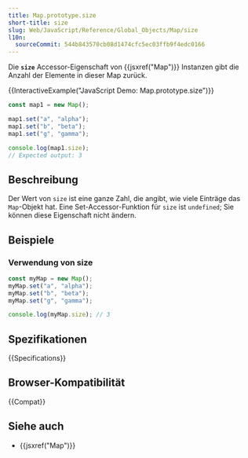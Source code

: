 ```yaml
---
title: Map.prototype.size
short-title: size
slug: Web/JavaScript/Reference/Global_Objects/Map/size
l10n:
  sourceCommit: 544b843570cb08d1474cfc5ec03ffb9f4edc0166
---
```


Die **`size`** Accessor-Eigenschaft von {{jsxref("Map")}} Instanzen gibt die Anzahl der Elemente in dieser Map zurück.

{{InteractiveExample("JavaScript Demo: Map.prototype.size")}}

```js interactive-example
const map1 = new Map();

map1.set("a", "alpha");
map1.set("b", "beta");
map1.set("g", "gamma");

console.log(map1.size);
// Expected output: 3
```

## Beschreibung

Der Wert von `size` ist eine ganze Zahl, die angibt, wie viele Einträge das `Map`-Objekt hat. Eine Set-Accessor-Funktion für `size` ist `undefined`; Sie können diese Eigenschaft nicht ändern.

## Beispiele

### Verwendung von size

```js
const myMap = new Map();
myMap.set("a", "alpha");
myMap.set("b", "beta");
myMap.set("g", "gamma");

console.log(myMap.size); // 3
```

## Spezifikationen

{{Specifications}}

## Browser-Kompatibilität

{{Compat}}

## Siehe auch

- {{jsxref("Map")}}

